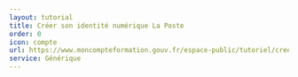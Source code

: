 ```yaml
---
layout: tutorial
title: Créer son identité numérique La Poste
order: 0
icon: compte
url: https://www.moncompteformation.gouv.fr/espace-public/tutoriel/creer-son-identite-numerique-la-poste
service: Générique
---
```

